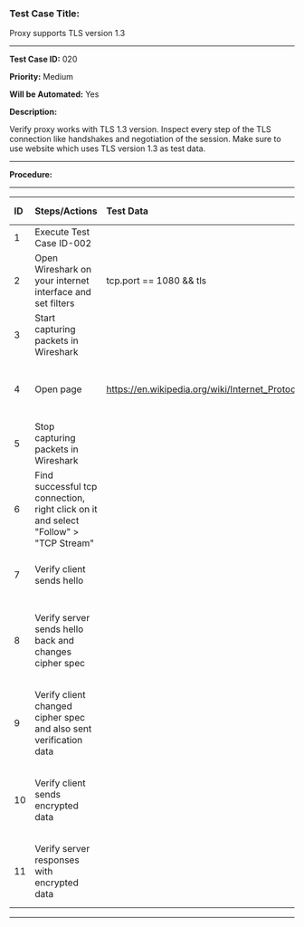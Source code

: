 ### Test Case Title: ###

Proxy supports TLS version 1.3

---

**Test Case ID:** 020

**Priority:** Medium 

**Will be Automated:** Yes

**Description:**

Verify proxy works with TLS 1.3 version. Inspect every step of the TLS connection like handshakes and negotiation of the session. 
Make sure to use website which uses TLS version 1.3 as test data.

---

**Procedure:**

---

|      ID       | Steps/Actions |  Test Data  | Expected Result |
| :------------ |:--------------| :---------- | :-------------- |
|       1       | Execute Test Case ID-002 | |
|       2       | Open Wireshark on your internet interface and set filters | tcp.port == 1080 && tls |  |
|       3       | Start capturing packets in Wireshark |  |  |
|       4       | Open page | https://en.wikipedia.org/wiki/Internet_Protocol | Page is opened, content loaded successfully  |
|       5       | Stop capturing packets in Wireshark |  | Capture is filtered and not empty |
|       6       | Find successful tcp connection, right click on it and select "Follow" > "TCP Stream" |  | Capture is filtered  |
|       7       | Verify client sends hello |  | Packet with Info "Client Hello" exists.|
|       8       | Verify server sends hello back and changes cipher spec |  | Packet with Info "Server Hello, Change Cipher Spec" exists. |
|       9       | Verify client changed cipher spec and also sent  verification data |  | Packet with Info "Change Cipher Spec, Application Data" exists.  |
|       10      | Verify client sends encrypted data  |  | Packet with Info "Application Data" exists, data is encrypted.  |
|       11      | Verify server responses with encrypted data  |  | Packet with Info "Application Data" exists, data is encrypted.  |

___
